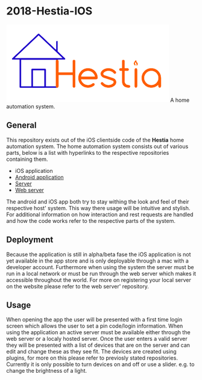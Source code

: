 # 2018-Hestia-IOS
![(Logo here)][logo]
A home automation system.

## General
This repository exists out of the iOS clientside code of the __Hestia__ home automation system. The home automation system consists out of various parts, below is a list with hyperlinks to the respective repositories containing them.
- iOS application
- [Android application](https://github.com/RUGSoftEng/2017-Hestia-Client)
- [Server](https://github.com/RUGSoftEng/2017-Hestia-Server)
- [Web server](https://github.com/RUGSoftEng/2018-Hestia-Web)

The android and iOS app both try to stay withing the look and feel of their respective host' system. This way there usage will be intuitive and stylish.
For additional information on how interaction and rest requests are handled and how the code works refer to the respective parts of the system.

## Deployment
Because the application is still in alpha/beta fase the iOS application is not yet available in the app store and is only deployable through a mac with a developer account. Furthermore when using the system the server must be run in a local network or must be run through the web server which makes it accessible throughout the world. For more on registering your local server on the website please refer to the web server' repository.

## Usage
When opening the app the user will be presented with a first time login screen which allows the user to set a pin code/login information. When using the application an active server must be available either through the web server or a localy hosted server. Once the user enters a valid server they will be presented with a list of devices that are on the server and can edit and change these as they see fit. The devices are created using plugins, for more on this please refer to previosly stated repositories. Currently it is only possible to turn devices on and off or use a slider. e.g. to change the brightness of a light.

[logo]: /docs/images/logo_transparent.png "Hestia logo"